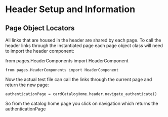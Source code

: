 # Header Setup and Information

## Page Object Locators
All links that are housed in the header are shared by each page.  To call the header links through the instantiated page each page object class will need to import the header component:

from pages.HeaderComponents import HeaderComponent

    from pages.HeaderComponents import HeaderComponent

Now the actual test file can call the links through the current page and return the new page:

    authenticationPage = cardCatalogHome.header.navigate_authenticate()

So from the catalog home page you click on navigation which returns the authenticationPage


